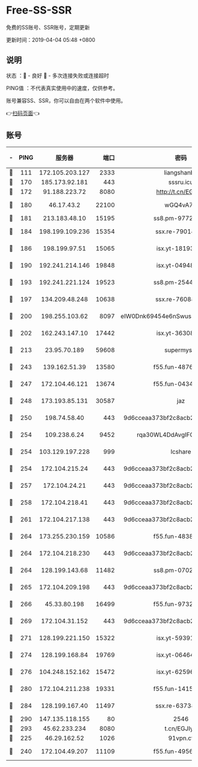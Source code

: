 # Free-SS-SSR

免费的SS账号、SSR账号，定期更新

更新时间：2019-04-04 05:48 +0800

## 说明

状态     ：🙂 - 良好 🙁 - 多次连接失败或连接超时

PING值   ：不代表真实使用中的速度，仅供参考。

账号兼容SS、SSR，你可以自由在两个软件中使用。

👉[扫码页面](https://liesauer.github.io/Free-SS-SSR/)👈

## 账号

|-|PING|服务器|端口|密码|加密方式|区域|
|:----:|:----:|:-----:|-----:|:----:|:----:|:----:|
|🙂|111|172.105.203.127|2333|liangshanbo|chacha20|JP|
|🙂|170|185.173.92.181|443|sssru.icu|rc4-md5|RU|
|🙂|172|91.188.223.72|8080|http://t.cn/EGJIyrl|rc4-md5|RU|
|🙂|180|46.17.43.2|22100|wGQ4vA7D|aes-256-gcm|RU|
|🙂|181|213.183.48.10|15195|ss8.pm-97720747|rc4-md5|RU|
|🙂|184|198.199.109.236|15354|ssx.re-79014072|aes-256-cfb|US|
|🙂|186|198.199.97.51|15065|isx.yt-18193604|aes-256-cfb|US|
|🙂|190|192.241.214.146|19848|isx.yt-04948668|aes-256-cfb|US|
|🙂|193|192.241.221.124|19523|ss8.pm-25447716|aes-256-cfb|US|
|🙂|197|134.209.48.248|10638|ssx.re-76088274|aes-256-cfb|US|
|🙂|200|198.255.103.62|8097|eIW0Dnk69454e6nSwuspv9DmS201tQ0D|aes-256-cfb|US|
|🙂|202|162.243.147.10|17442|isx.yt-36308071|aes-256-cfb|US|
|🙂|213|23.95.70.189|59608|supermyssr|chacha20-ietf|US|
|🙂|243|139.162.51.39|13580|f55.fun-48765997|aes-256-cfb|SG|
|🙂|247|172.104.46.121|13674|f55.fun-04347398|aes-256-cfb|SG|
|🙂|248|173.193.85.131|30587|jaz|aes-256-cfb|US|
|🙂|250|198.74.58.40|443|9d6cceaa373bf2c8acb22e60b6a58be6|aes-256-cfb|US|
|🙂|254|109.238.6.24|9452|rqa30WL4DdAvgIFG6Fs3znzTa|aes-256-cfb|FR|
|🙂|254|103.129.197.228|999|lcshare|aes-256-cfb|US|
|🙂|254|172.104.215.24|443|9d6cceaa373bf2c8acb22e60b6a58be6|aes-256-cfb|US|
|🙂|257|172.104.24.21|443|9d6cceaa373bf2c8acb22e60b6a58be6|aes-256-cfb|US|
|🙂|258|172.104.218.41|443|9d6cceaa373bf2c8acb22e60b6a58be6|aes-256-cfb|US|
|🙂|261|172.104.217.138|443|9d6cceaa373bf2c8acb22e60b6a58be6|aes-256-cfb|US|
|🙂|264|173.255.230.159|10586|f55.fun-48382227|aes-256-cfb|US|
|🙂|264|172.104.218.230|443|9d6cceaa373bf2c8acb22e60b6a58be6|aes-256-cfb|US|
|🙂|264|128.199.143.68|11482|ss8.pm-07027944|aes-256-cfb|SG|
|🙂|265|172.104.209.198|443|9d6cceaa373bf2c8acb22e60b6a58be6|aes-256-cfb|US|
|🙂|266|45.33.80.198|16499|f55.fun-97323314|aes-256-cfb|US|
|🙂|269|172.104.31.152|443|9d6cceaa373bf2c8acb22e60b6a58be6|aes-256-cfb|US|
|🙂|271|128.199.221.150|15322|isx.yt-59391923|aes-256-cfb|SG|
|🙂|274|128.199.168.84|19769|isx.yt-06464795|aes-256-cfb|SG|
|🙂|276|104.248.152.162|15472|isx.yt-62596882|aes-256-cfb|SG|
|🙂|280|172.104.211.238|19331|f55.fun-14153413|aes-256-cfb|US|
|🙂|284|128.199.167.40|11497|ssx.re-63738740|aes-256-cfb|SG|
|🙂|290|147.135.118.155|80|2546|chacha20|US|
|🙂|293|45.62.233.234|8080|t.cn/EGJIyrl|rc4-md5|CA|
|🙂|225|46.29.162.52|1026|91vpn.cf|rc4-md5|RU|
|🙂|240|172.104.49.207|11109|f55.fun-49562246|aes-256-cfb|SG|
